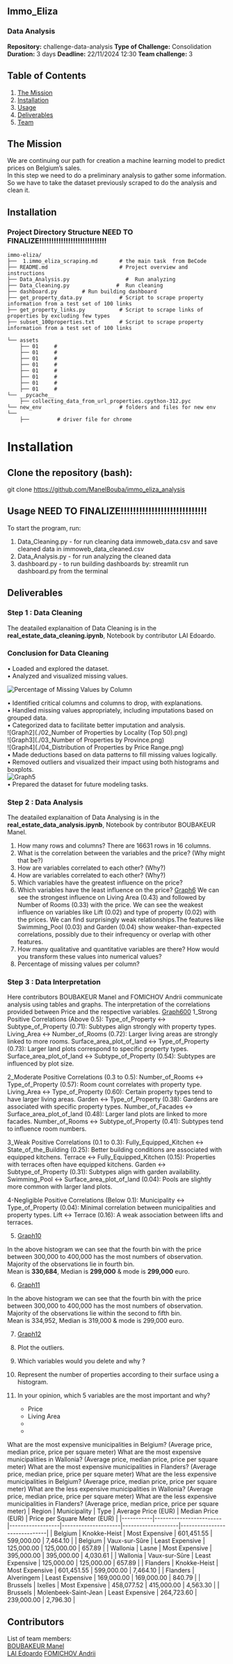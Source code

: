 ## **Immo_Eliza**
### **Data Analysis**
**Repository:** challenge-data-analysis
**Type of Challenge:** Consolidation
**Duration:** 3 days
**Deadline:** 22/11/2024 12:30
**Team challenge:** 3

## Table of Contents
1. [The Mission](#The-Mission)
2. [Installation](#Installation)
3. [Usage](#usage)
4. [Deliverables](#deliverables)
5. [Team](#team)

## The Mission
We are continuing our path for creation a machine learning model to predict prices on Belgium’s sales.  
In this step we need to do a preliminary analysis to gather some information.  
So we have to take the dataset previously scraped to do the analysis and clean it.

## Installation
### Project Directory Structure NEED TO FINALIZE!!!!!!!!!!!!!!!!!!!!!!!!!!!!

```plaintext
immo-eliza/
├──  1.immo_eliza_scraping.md       # the main task  from BeCode
├── README.md                       # Project overview and instructions
├── Data_Analysis.py                  #  Run analyzing
├── Data_Cleaning.py               #  Run cleaning
├── dashboard.py        # Run building dashboard
├── get_property_data.py            # Script to scrape property information from a test set of 100 links
├── get_property_links.py           # Script to scrape links of properties by excluding few types
├── subset_100properties.txt        # Script to scrape property information from a test set of 100 links

└── assets
    ├── 01     # 
    ├── 01     # 
    ├── 01     # 
    ├── 01     # 
    ├── 01     # 
    ├── 01     # 
    ├── 01     # 
    ├── 01     # 
└── __pycache__
    ├── collecting_data_from_url_properties.cpython-312.pyc
└── new_env                         # folders and files for new env
└── 
    ├──         # driver file for chrome
```

# Installation
## Clone the repository (bash):

git clone https://github.com/ManelBouba/immo_eliza_analysis

## Usage NEED TO FINALIZE!!!!!!!!!!!!!!!!!!!!!!!!!!!!

To start the program, run:
1) Data_Cleaning.py - for run cleaning data immoweb_data.csv and save cleaned data in immoweb_data_cleaned.csv
2) Data_Analysis.py - for run analyzing the cleaned data 
3) dashboard.py - to run building dashboards by: streamlit run dashboard.py from the terminal

## Deliverables
### **Step 1 : Data Cleaning**
The deatailed explanaition of Data Cleaning is in the **real_estate_data_cleaning.ipynb**, Notebook by contributor LAI Edoardo.

### **Conclusion for Data Cleaning**
• Loaded and explored the dataset.  
• Analyzed and visualized missing values.  

![Percentage of Missing Values by Column](./01.png.png)  

• Identified critical columns and columns to drop, with explanations.  
• Handled missing values appropriately, including imputations based on grouped data.  
• Categorized data to facilitate better imputation and analysis.  
![Graph2](./02_Number of Properties by Locality (Top 50).png)  
![Graph3](./03_Number of Properties by Province.png)  
![Graph4](./04_Distribution of Properties by Price Range.png)  
• Made deductions based on data patterns to fill missing values logically.  
• Removed outliers and visualized their impact using both histograms and boxplots.  
![Graph5](./assets/05.png)  
• Prepared the dataset for future modeling tasks.  

### **Step 2 : Data Analysis**
The deatailed explanaition of Data Analysing is in the **real_estate_data_analysis.ipynb**, Notebook by contributor BOUBAKEUR Manel.
1. How many rows and columns?
There are 16631 rows in  16 columns.
2. What is the correlation between the variables and the price? (Why might that be?)
3. How are variables correlated to each other? (Why?)
4. How are variables correlated to each other? (Why?)
5. Which variables have the greatest influence on the price?
6. Which variables have the least influence on the price?
[Graph6](./assets/06.png)
We can see the strongest influence on Living Area (0.43) and followed by Number of Rooms (0.33) with the price.
We can see the weakest influence on variables like Lift (0.02) and type of property (0.02) with the prices.
We can find surprisingly weak relationships.The features like Swimming_Pool (0.03) and Garden (0.04) show weaker-than-expected correlations, possibly due to their infrequency or overlap with other features.
7. How many qualitative and quantitative variables are there? How would you transform these values into numerical values?
8. Percentage of missing values per column?



### **Step 3 : Data Interpretation**
Here contributors BOUBAKEUR Manel and FOMICHOV Andrii communicate analysis using tables and graphs. 
The interpretation of the correlations provided between Price and the respective variables.
[Graph600](./assets/0006.png)
1_Strong Positive Correlations (Above 0.5): Type_of_Property ↔ Subtype_of_Property (0.71): Subtypes align strongly with property types. Living_Area ↔ Number_of_Rooms (0.72): Larger living areas are strongly linked to more rooms. Surface_area_plot_of_land ↔ Type_of_Property (0.73): Larger land plots correspond to specific property types. Surface_area_plot_of_land ↔ Subtype_of_Property (0.54): Subtypes are influenced by plot size.

2_Moderate Positive Correlations (0.3 to 0.5): Number_of_Rooms ↔ Type_of_Property (0.57): Room count correlates with property type. Living_Area ↔ Type_of_Property (0.60): Certain property types tend to have larger living areas. Garden ↔ Type_of_Property (0.38): Gardens are associated with specific property types. Number_of_Facades ↔ Surface_area_plot_of_land (0.48): Larger land plots are linked to more facades. Number_of_Rooms ↔ Subtype_of_Property (0.41): Subtypes tend to influence room numbers.

3_Weak Positive Correlations (0.1 to 0.3): Fully_Equipped_Kitchen ↔ State_of_the_Building (0.25): Better building conditions are associated with equipped kitchens. Terrace ↔ Fully_Equipped_Kitchen (0.15): Properties with terraces often have equipped kitchens. Garden ↔ Subtype_of_Property (0.31): Subtypes align with garden availability. Swimming_Pool ↔ Surface_area_plot_of_land (0.04): Pools are slightly more common with larger land plots.

4-Negligible Positive Correlations (Below 0.1): Municipality ↔ Type_of_Property (0.04): Minimal correlation between municipalities and property types. Lift ↔ Terrace (0.16): A weak association between lifts and terraces.

5. [Graph10](./assets/10.png)

In the above histogram we can see that the fourth bin with the price between 300,000 to 400,000 has the most numbers of observation.  
Majority of the observations lie in fourth bin.  
Mean is **330,684**, Median is **299,000** & mode is **299,000** euro.

6. [Graph11](./assets/11.png)

In the above histogram we can see that the fourth bin with the price between 300,000 to 400,000 has the most numbers of observation.  
Majority of the observations lie within the second to fifth bin.  
Mean is 334,952, Median is 319,000 & mode is 299,000 euro.

7. [Graph12](./assets/12.png)




1. Plot the outliers.


2. Which variables would you delete and why ?


3. Represent the number of properties according to their surface using a histogram.


4. In your opinion, which 5 variables are the most important and why?
    - Price
    - Living Area
    - 
    - 
What are the most expensive municipalities in Belgium? (Average price, median price, price per square meter)
What are the most expensive municipalities in Wallonia? (Average price, median price, price per square meter)
What are the most expensive municipalities in Flanders? (Average price, median price, price per square meter)
What are the less expensive municipalities in Belgium? (Average price, median price, price per square meter)
What are the less expensive municipalities in Wallonia? (Average price, median price, price per square meter)
What are the less expensive municipalities in Flanders? (Average price, median price, price per square meter)
| Region    | Municipality           | Type             | Average Price (EUR) | Median Price (EUR) | Price per Square Meter (EUR) |
|-----------|------------------------|------------------|---------------------|--------------------|------------------------------|
| Belgium   | Knokke-Heist           | Most Expensive   | 601,451.55          | 599,000.00         | 7,464.10                     |
| Belgium   | Vaux-sur-Sûre          | Least Expensive  | 125,000.00          | 125,000.00         |   657.89                     |
| Wallonia  | Lasne                  | Most Expensive   | 395,000.00          | 395,000.00         | 4,030.61                     |
| Wallonia  | Vaux-sur-Sûre          | Least Expensive  | 125,000.00          | 125,000.00         |   657.89                     |
| Flanders  | Knokke-Heist           | Most Expensive   | 601,451.55          | 599,000.00         | 7,464.10                     |
| Flanders  | Alveringem             | Least Expensive  | 169,000.00          | 169,000.00         |   840.79                     |
| Brussels  | Ixelles                | Most Expensive   | 458,077.52          | 415,000.00         | 4,563.30                     |
| Brussels  | Molenbeek-Saint-Jean   | Least Expensive  | 264,723.60          | 239,000.00         | 2,796.30                     |



## Contributors
List of team members:  
[BOUBAKEUR Manel](https://www.linkedin.com/in/boubakeur-manel-52679a159/)  
[LAI Edoardo](https://www.linkedin.com/in/edoardo-lai/)
[FOMICHOV Andrii](https://www.linkedin.com/in/andrii-fomichov-73928642/)
